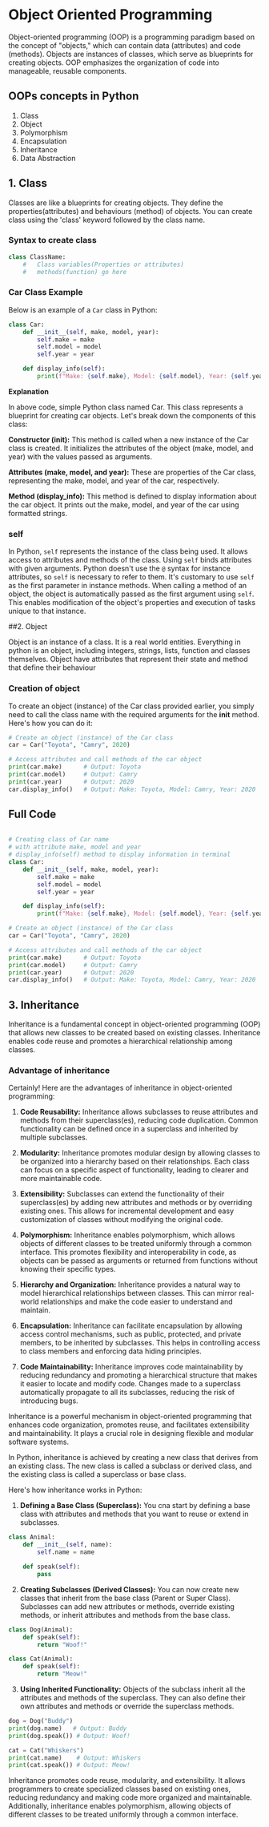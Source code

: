 # Object Oriented Programming

Object-oriented programming (OOP) is a programming paradigm based on the concept of "objects," which can contain data (attributes) and code (methods). Objects are instances of classes, which serve as blueprints for creating objects. OOP emphasizes the organization of code into manageable, reusable components.

## OOPs concepts in Python

1. Class
2. Object
3. Polymorphism
4. Encapsulation
5. Inheritance
6. Data Abstraction

## 1. Class

Classes are like a blueprints for creating objects. They define the properties(attributes) and behaviours (method) of objects. You can create class using the 'class' keyword followed by the class name.

### Syntax to create class

```python
class ClassName:
    #   Class variables(Properties or attributes)
    #   methods(function) go here

```

### Car Class Example

Below is an example of a `Car` class in Python:

```python
class Car:
    def __init__(self, make, model, year):
        self.make = make
        self.model = model
        self.year = year

    def display_info(self):
        print(f"Make: {self.make}, Model: {self.model}, Year: {self.year}")

```

**Explanation**

In above code, simple Python class named Car. This class represents a blueprint for creating car objects. Let's break down the components of this class:

**Constructor (**init**):** This method is called when a new instance of the Car class is created. It initializes the attributes of the object (make, model, and year) with the values passed as arguments.

**Attributes (make, model, and year):** These are properties of the Car class, representing the make, model, and year of the car, respectively.

**Method (display_info):** This method is defined to display information about the car object. It prints out the make, model, and year of the car using formatted strings.

### self

In Python, `self` represents the instance of the class being used. It allows access to attributes and methods of the class. Using `self` binds attributes with given arguments. Python doesn't use the `@` syntax for instance attributes, so `self` is necessary to refer to them. It's customary to use `self` as the first parameter in instance methods. When calling a method of an object, the object is automatically passed as the first argument using `self`. This enables modification of the object's properties and execution of tasks unique to that instance.

##2. Object

Object is an instance of a class. It is a real world entities. Everything in python is an object, including integers, strings, lists, function and classes themselves.
Object have attributes that represent their state and method that define their behaviour

### Creation of object

To create an object (instance) of the Car class provided earlier, you simply need to call the class name with the required arguments for the **init** method. Here's how you can do it:

```python
# Create an object (instance) of the Car class
car = Car("Toyota", "Camry", 2020)

# Access attributes and call methods of the car object
print(car.make)      # Output: Toyota
print(car.model)     # Output: Camry
print(car.year)      # Output: 2020
car.display_info()   # Output: Make: Toyota, Model: Camry, Year: 2020

```

## Full Code

```python

# Creating class of Car name
# with attribute make, model and year
# display_info(self) method to display information in terminal
class Car:
    def __init__(self, make, model, year):
        self.make = make
        self.model = model
        self.year = year

    def display_info(self):
        print(f"Make: {self.make}, Model: {self.model}, Year: {self.year}")

# Create an object (instance) of the Car class
car = Car("Toyota", "Camry", 2020)

# Access attributes and call methods of the car object
print(car.make)      # Output: Toyota
print(car.model)     # Output: Camry
print(car.year)      # Output: 2020
car.display_info()   # Output: Make: Toyota, Model: Camry, Year: 2020
```

## 3. Inheritance

Inheritance is a fundamental concept in object-oriented programming (OOP) that allows new classes to be created based on existing classes. Inheritance enables code reuse and promotes a hierarchical relationship among classes.

### Advantage of inheritance

Certainly! Here are the advantages of inheritance in object-oriented programming:

1. **Code Reusability:**
   Inheritance allows subclasses to reuse attributes and methods from their superclass(es), reducing code duplication. Common functionality can be defined once in a superclass and inherited by multiple subclasses.

2. **Modularity:**
   Inheritance promotes modular design by allowing classes to be organized into a hierarchy based on their relationships. Each class can focus on a specific aspect of functionality, leading to clearer and more maintainable code.

3. **Extensibility:**
   Subclasses can extend the functionality of their superclass(es) by adding new attributes and methods or by overriding existing ones. This allows for incremental development and easy customization of classes without modifying the original code.

4. **Polymorphism:**
   Inheritance enables polymorphism, which allows objects of different classes to be treated uniformly through a common interface. This promotes flexibility and interoperability in code, as objects can be passed as arguments or returned from functions without knowing their specific types.

5. **Hierarchy and Organization:**
   Inheritance provides a natural way to model hierarchical relationships between classes. This can mirror real-world relationships and make the code easier to understand and maintain.

6. **Encapsulation:**
   Inheritance can facilitate encapsulation by allowing access control mechanisms, such as public, protected, and private members, to be inherited by subclasses. This helps in controlling access to class members and enforcing data hiding principles.

7. **Code Maintainability:**
   Inheritance improves code maintainability by reducing redundancy and promoting a hierarchical structure that makes it easier to locate and modify code. Changes made to a superclass automatically propagate to all its subclasses, reducing the risk of introducing bugs.

Inheritance is a powerful mechanism in object-oriented programming that enhances code organization, promotes reuse, and facilitates extensibility and maintainability. It plays a crucial role in designing flexible and modular software systems.

In Python, inheritance is achieved by creating a new class that derives from an existing class. The new class is called a subclass or derived class, and the existing class is called a superclass or base class.

Here's how inheritance works in Python:

1. **Defining a Base Class (Superclass):** You cna start by defining a base class with attributes and methods that you want to reuse or extend in subclasses.

```python
class Animal:
    def __init__(self, name):
        self.name = name

    def speak(self):
        pass
```

2. **Creating Subclasses (Derived Classes):**
   You can now create new classes that inherit from the base class (Parent or Super Class). Subclasses can add new attributes or methods, override existing methods, or inherit attributes and methods from the base class.

```python
class Dog(Animal):
    def speak(self):
        return "Woof!"

class Cat(Animal):
    def speak(self):
        return "Meow!"
```

3. **Using Inherited Functionality:**
   Objects of the subclass inherit all the attributes and methods of the superclass. They can also define their own attributes and methods or override the superclass methods.

```python
dog = Dog("Buddy")
print(dog.name)   # Output: Buddy
print(dog.speak()) # Output: Woof!

cat = Cat("Whiskers")
print(cat.name)    # Output: Whiskers
print(cat.speak()) # Output: Meow!
```

Inheritance promotes code reuse, modularity, and extensibility. It allows programmers to create specialized classes based on existing ones, reducing redundancy and making code more organized and maintainable. Additionally, inheritance enables polymorphism, allowing objects of different classes to be treated uniformly through a common interface.
